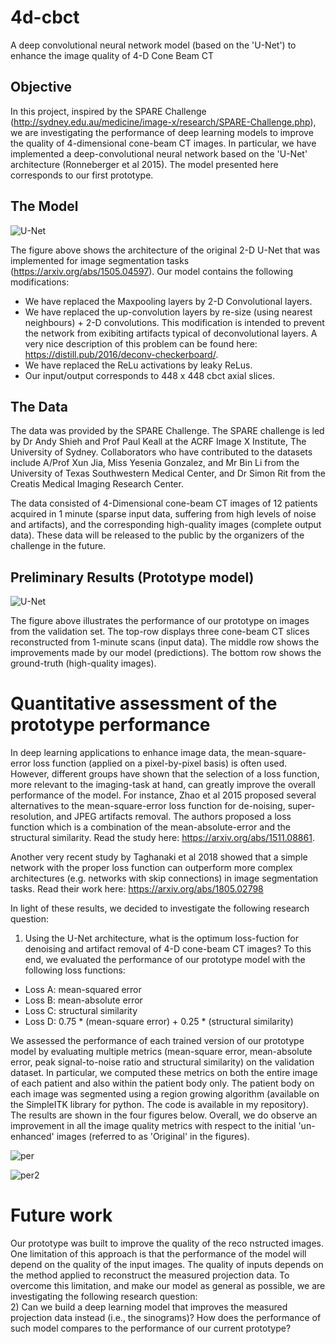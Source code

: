 # 4d-cbct
A deep convolutional neural network model (based on the 'U-Net') to enhance the image quality of 4-D Cone Beam CT

## Objective
In this project, inspired by the SPARE Challenge (http://sydney.edu.au/medicine/image-x/research/SPARE-Challenge.php), we are investigating the performance of deep learning models to improve the quality of 4-dimensional cone-beam CT images. In particular, we have implemented a deep-convolutional neural network based on the 'U-Net' architecture (Ronneberger et al 2015). The model presented here corresponds to our first prototype. 


## The Model
![U-Net](https://github.com/plesqui/4d-cbct/blob/master/U-Net-architecture.png?raw=true "U-Net")

The figure above shows the architecture of the original 2-D U-Net that was implemented for image segmentation tasks (https://arxiv.org/abs/1505.04597). Our model contains the following modifications:

- We have replaced the Maxpooling layers by 2-D Convolutional layers.
- We have replaced the up-convolution layers by re-size (using nearest neighbours) + 2-D convolutions. This modification is intended to prevent the network from exibiting artifacts typical of deconvolutional layers. A very nice description of this problem can be found here: https://distill.pub/2016/deconv-checkerboard/. 
- We have replaced the ReLu activations by leaky ReLus.
- Our input/output corresponds to 448 x 448 cbct axial slices. 

## The Data
The data was provided by the SPARE Challenge. The SPARE challenge is led by Dr Andy Shieh and Prof Paul Keall at the ACRF Image X Institute, The University of Sydney. Collaborators who have contributed to the datasets include A/Prof Xun Jia, Miss Yesenia Gonzalez, and Mr Bin Li from the University of Texas Southwestern Medical Center, and Dr Simon Rit from the Creatis Medical Imaging Research Center.

The data consisted of 4-Dimensional cone-beam CT images of 12 patients acquired in 1 minute (sparse input data, suffering from high levels of noise and artifacts), and the corresponding high-quality images (complete output data). These data will be released to the public by the organizers of the challenge in the future.

## Preliminary Results (Prototype model)
![U-Net](https://github.com/plesqui/4d-cbct/blob/master/preliminary.JPG?raw=true "U-Net")

The figure above illustrates the performance of our prototype on images from the validation set. The top-row displays three cone-beam CT slices reconstructed from 1-minute scans (input data). The middle row shows the improvements made by our model (predictions). The bottom row shows the ground-truth (high-quality images).

# Quantitative assessment of the prototype performance
In deep learning applications to enhance image data, the mean-square-error loss function (applied on a pixel-by-pixel basis) is often used. However, different groups have shown that the selection of a loss function, more relevant to the imaging-task at hand, can greatly improve the overall performance of the model. For instance, Zhao et al 2015 proposed several alternatives to the mean-square-error loss function for de-noising, super-resolution, and JPEG artifacts removal. The authors proposed a loss function which is a combination of the mean-absolute-error and the structural similarity. Read the study here: https://arxiv.org/abs/1511.08861. 

Another very recent study by Taghanaki et al 2018 showed that a simple network with the proper loss function can outperform more complex architectures (e.g. networks with skip connections) in image segmentation tasks. Read their work here: https://arxiv.org/abs/1805.02798

In light of these results, we decided to investigate the following research question:
1) Using the U-Net architecture, what is the optimum loss-fuction for denoising and artifact removal of 4-D cone-beam CT images? 
To this end, we evaluated the performance of our prototype model with the following loss functions:
- Loss A: mean-squared error
- Loss B: mean-absolute error
- Loss C: structural similarity 
- Loss D: 0.75 * (mean-square error) + 0.25 * (structural similarity)

We assessed the performance of each trained version of our prototype model by evaluating multiple metrics (mean-square error, mean-absolute error, peak signal-to-noise ratio and structural similarity) on the validation dataset. In particular, we computed these metrics on both the entire image of each patient and also within the patient body only. The patient body on each image was segmented using a region growing algorithm (available on the SimpleITK library for python. The code is available in my repository). The results are shown in the four figures below. Overall, we do observe an improvement in all the image quality metrics with respect to the initial 'un-enhanced' images (referred to as 'Original' in the figures). 

![per](https://github.com/plesqui/4d-cbct/blob/master/metrics_eval1.png?raw=true "Performance assessment")

![per2](https://github.com/plesqui/4d-cbct/blob/master/metrics_eval2.png?raw=true "Performance assessment")

# Future work
Our prototype was built to improve the quality of the reco
nstructed images. One limitation of this approach is that the performance of the model will depend on the quality of the input images. The quality of inputs depends on the method applied to reconstruct the measured projection data. To overcome this limitation, and make our model as general as possible, we are investigating the following research question:  
2) Can we build a deep learning model that improves the measured projection data instead (i.e., the sinograms)? How does the performance of such model compares to the performance of our current prototype?
